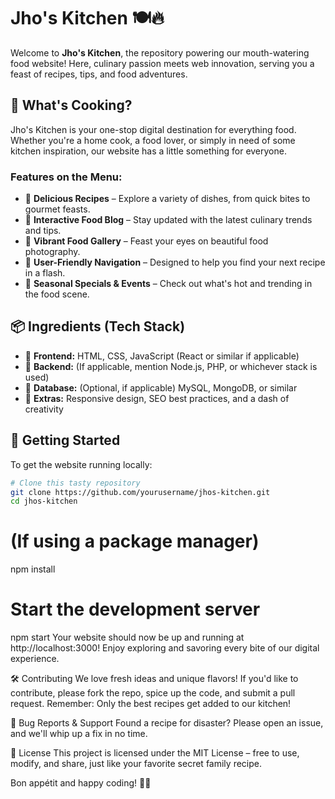 # Jho's Kitchen 🍽️🔥

Welcome to **Jho's Kitchen**, the repository powering our mouth-watering food website! Here, culinary passion meets web innovation, serving you a feast of recipes, tips, and food adventures.

## 🍜 What's Cooking?
Jho's Kitchen is your one-stop digital destination for everything food. Whether you're a home cook, a food lover, or simply in need of some kitchen inspiration, our website has a little something for everyone.

### Features on the Menu:
- 🍕 **Delicious Recipes** – Explore a variety of dishes, from quick bites to gourmet feasts.
- 🍣 **Interactive Food Blog** – Stay updated with the latest culinary trends and tips.
- 🍩 **Vibrant Food Gallery** – Feast your eyes on beautiful food photography.
- 🥗 **User-Friendly Navigation** – Designed to help you find your next recipe in a flash.
- 🍹 **Seasonal Specials & Events** – Check out what's hot and trending in the food scene.

## 📦 Ingredients (Tech Stack)
- 🥩 **Frontend:** HTML, CSS, JavaScript (React or similar if applicable)
- 🍞 **Backend:** (If applicable, mention Node.js, PHP, or whichever stack is used)
- 🍷 **Database:** (Optional, if applicable) MySQL, MongoDB, or similar
- 🧂 **Extras:** Responsive design, SEO best practices, and a dash of creativity

## 🚀 Getting Started
To get the website running locally:

```bash
# Clone this tasty repository
git clone https://github.com/yourusername/jhos-kitchen.git
cd jhos-kitchen
```

# (If using a package manager)
npm install

# Start the development server
npm start
Your website should now be up and running at http://localhost:3000! Enjoy exploring and savoring every bite of our digital experience.

🛠️ Contributing
We love fresh ideas and unique flavors! If you'd like to contribute, please fork the repo, spice up the code, and submit a pull request. Remember: Only the best recipes get added to our kitchen!

🐞 Bug Reports & Support
Found a recipe for disaster? Please open an issue, and we'll whip up a fix in no time.

📜 License
This project is licensed under the MIT License – free to use, modify, and share, just like your favorite secret family recipe.

Bon appétit and happy coding! 🍛🔥







